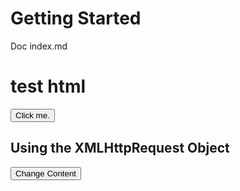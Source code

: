 
# Getting Started

Doc index.md

<h1>test html</h1>
<button id="demo" onclick="myFunction()">Click me.</button>
<script>
function myFunction() {
  document.getElementById("demo").innerHTML = "YOU CLICKED ME!";
}
</script>



<h2>Using the XMLHttpRequest Object</h2>

<div id="demo2">
<button type="button" onclick="loadXMLDoc()">Change Content</button>
</div>

<script>
function loadXMLDoc() {
  var xhttp = new XMLHttpRequest();
  xhttp.onreadystatechange = function() {
    if (this.readyState == 4 && this.status == 200) {
      document.getElementById("demo").innerHTML =
      this.responseText;
    }
  };
  xhttp.open("GET", "https://www.w3schools.com/xml/xmlhttp_info.txt", true);
  xhttp.send();
}
</script>